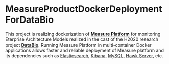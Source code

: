 # MeasureProductDockerDeploymentForDataBio

This project is realizing dockerization of **[Measure Platform](http://measure-platform.org/)** for monitoring Eterprise Architecture Models realized in the cast of the H2020 research project **[DataBio](https://www.databio.eu/)**. Running Measure Platform in multi-container Docker applications allows faster and reliable deployment of Measure platform and its dependencies such as [Elasticsearch](), [Kibana](), [MySQL](), [Hawk Server](), etc.
